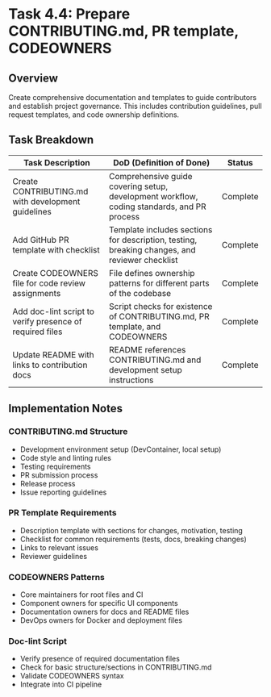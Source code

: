 # Task 4.4: Prepare CONTRIBUTING.md, PR template, CODEOWNERS

## Overview

Create comprehensive documentation and templates to guide contributors and establish project governance. This includes contribution guidelines, pull request templates, and code ownership definitions.

## Task Breakdown

| Task Description                                         | DoD (Definition of Done)                                                                      | Status   |
| -------------------------------------------------------- | --------------------------------------------------------------------------------------------- | -------- |
| Create CONTRIBUTING.md with development guidelines       | Comprehensive guide covering setup, development workflow, coding standards, and PR process    | Complete |
| Add GitHub PR template with checklist                    | Template includes sections for description, testing, breaking changes, and reviewer checklist | Complete |
| Create CODEOWNERS file for code review assignments       | File defines ownership patterns for different parts of the codebase                           | Complete |
| Add doc-lint script to verify presence of required files | Script checks for existence of CONTRIBUTING.md, PR template, and CODEOWNERS                   | Complete |
| Update README with links to contribution docs            | README references CONTRIBUTING.md and development setup instructions                          | Complete |

## Implementation Notes

### CONTRIBUTING.md Structure

- Development environment setup (DevContainer, local setup)
- Code style and linting rules
- Testing requirements
- PR submission process
- Release process
- Issue reporting guidelines

### PR Template Requirements

- Description template with sections for changes, motivation, testing
- Checklist for common requirements (tests, docs, breaking changes)
- Links to relevant issues
- Reviewer guidelines

### CODEOWNERS Patterns

- Core maintainers for root files and CI
- Component owners for specific UI components
- Documentation owners for docs and README files
- DevOps owners for Docker and deployment files

### Doc-lint Script

- Verify presence of required documentation files
- Check for basic structure/sections in CONTRIBUTING.md
- Validate CODEOWNERS syntax
- Integrate into CI pipeline
